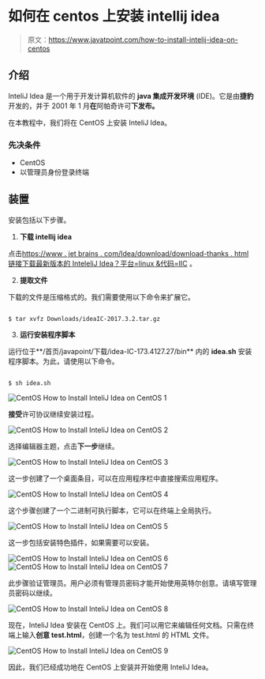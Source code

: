 # 如何在 centos 上安装 intellij idea

> 原文：<https://www.javatpoint.com/how-to-install-intelij-idea-on-centos>

## 介绍

InteliJ Idea 是一个用于开发计算机软件的 **java 集成开发环境** (IDE)。它是由**捷豹**开发的，并于 2001 年 1 月**在**阿帕奇许可**下发布。**

在本教程中，我们将在 CentOS 上安装 InteliJ Idea。

### 先决条件

*   CentOS
*   以管理员身份登录终端

## 装置

安装包括以下步骤。

1) **下载 intellij idea**

点击[https://www . jet brains . com/Idea/download/download-thanks . html 链接下载最新版本的 InteleliJ Idea？平台=linux &代码=IIC](https://www.jetbrains.com/idea/download/download-thanks.html?platform=linux&code=IIC) 。

2) **提取文件**

下载的文件是压缩格式的。我们需要使用以下命令来扩展它。

```

$ tar xvfz Downloads/ideaIC-2017.3.2.tar.gz

```

3) **运行安装程序脚本**

运行位于**/首页/javapoint/下载/idea-IC-173.4127.27/bin** 内的 **idea.sh** 安装程序脚本。为此，请使用以下命令。

```

$ sh idea.sh   

```

![CentOS How to Install InteliJ Idea on CentOS 1](img/7eee7d4e2a1842bf215be90a1d610b87.png)

**接受**许可协议继续安装过程。

![CentOS How to Install InteliJ Idea on CentOS 2](img/de7c3860d06f30d9af1368621d2b568b.png)

选择编辑器主题，点击**下一步**继续。

![CentOS How to Install InteliJ Idea on CentOS 3](img/1a363549ba41c916a4ad2c1edefc620c.png)

这一步创建了一个桌面条目，可以在应用程序栏中直接搜索应用程序。

![CentOS How to Install InteliJ Idea on CentOS 4](img/51fb5a323003682cdd5de5823a67423c.png)

这个步骤创建了一个二进制可执行脚本，它可以在终端上全局执行。

![CentOS How to Install InteliJ Idea on CentOS 5](img/85a80ab1c1e8aa96d1d497ce2d01b330.png)

这一步包括安装特色插件，如果需要可以安装。

![CentOS How to Install InteliJ Idea on CentOS 6](img/82ba5bb5202dbe06684541b079d51ddc.png)
![CentOS How to Install InteliJ Idea on CentOS 7](img/7817b3904d53dedf2fcc83da68be27f6.png)

此步骤验证管理员。用户必须有管理员密码才能开始使用英特尔创意。请填写管理员密码以继续。

![CentOS How to Install InteliJ Idea on CentOS 8](img/b2292b41a7f0a97e53ba0544190ce04e.png)

现在，InteliJ Idea 安装在 CentOS 上。我们可以用它来编辑任何文档。只需在终端上输入**创意 test.html**，创建一个名为 test.html 的 HTML 文件。

![CentOS How to Install InteliJ Idea on CentOS 9](img/29a77351833e858ce8156921397eb39b.png)

因此，我们已经成功地在 CentOS 上安装并开始使用 InteliJ Idea。
